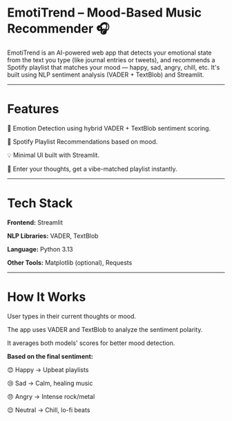 #  EmotiTrend – Mood-Based Music Recommender 🎧 
EmotiTrend is an AI-powered web app that detects your emotional state from the text you type (like journal entries or tweets), and recommends a Spotify playlist that matches your mood — happy, sad, angry, chill, etc. It's built using NLP sentiment analysis (VADER + TextBlob) and Streamlit.

________________________________________________________________________________________________________________________________________________________________________________________________________________

# Features
🧠 Emotion Detection using hybrid VADER + TextBlob sentiment scoring.

🎵 Spotify Playlist Recommendations based on mood.

💡 Minimal UI built with Streamlit.

💬 Enter your thoughts, get a vibe-matched playlist instantly.

________________________________________________________________________________________________________________________________________________________________________________________________________________

# Tech Stack
**Frontend:** Streamlit

**NLP Libraries:** VADER, TextBlob

**Language:** Python 3.13

**Other Tools:** Matplotlib (optional), Requests


________________________________________________________________________________________________________________________________________________________________________________________________________________

# How It Works
User types in their current thoughts or mood.

The app uses VADER and TextBlob to analyze the sentiment polarity.

It averages both models' scores for better mood detection.

**Based on the final sentiment:**

😊 Happy → Upbeat playlists

😢 Sad → Calm, healing music

😠 Angry → Intense rock/metal

😌 Neutral → Chill, lo-fi beats
